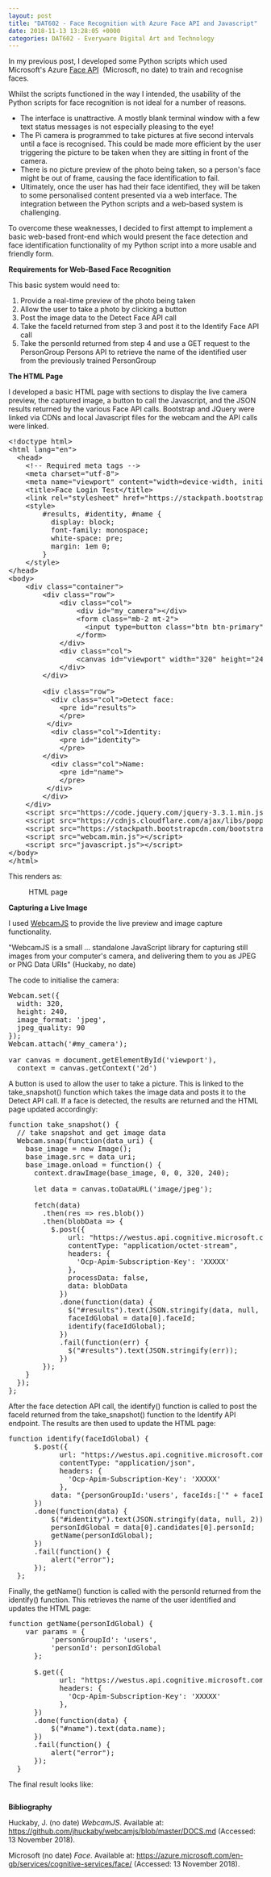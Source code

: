 ```yaml
---
layout: post
title: "DAT602 - Face Recognition with Azure Face API and Javascript"
date: 2018-11-13 13:28:05 +0000
categories: DAT602 - Everyware Digital Art and Technology
---
```


<!-- wp:paragraph -->
<p>In my previous post, I developed some Python scripts which used Microsoft's Azure <a href="https://azure.microsoft.com/en-us/services/cognitive-services/face/">Face API</a>&nbsp; (Microsoft, no date) to train and recognise faces.</p>
<!-- /wp:paragraph -->

<!-- wp:paragraph -->
<p>Whilst the scripts functioned in the way I intended, the usability of the Python scripts for face recognition is not ideal for a number of reasons.</p>
<!-- /wp:paragraph -->

<!-- wp:list -->
<ul><!-- wp:list-item -->
<li>The interface is unattractive. A mostly blank terminal window with a few text status messages is not especially pleasing to the eye!</li>
<!-- /wp:list-item -->

<!-- wp:list-item -->
<li>The Pi camera is programmed to take pictures at five second intervals until a face is recognised. This could be made more efficient by the user triggering the picture to be taken when they are sitting in front of the camera.</li>
<!-- /wp:list-item -->

<!-- wp:list-item -->
<li>There is no picture preview of the photo being taken, so a person's face might be out of frame, causing the face identification to fail.</li>
<!-- /wp:list-item -->

<!-- wp:list-item -->
<li>Ultimately, once the user has had their face identified, they will be taken to some personalised content presented via a web interface. The integration between the Python scripts and a web-based system is challenging.</li>
<!-- /wp:list-item --></ul>
<!-- /wp:list -->

<!-- wp:paragraph -->
<p>To overcome these weaknesses, I decided to first attempt to implement a basic web-based front-end which would present the face detection and face identification functionality of my Python script into a more usable and friendly form.</p>
<!-- /wp:paragraph -->

<!-- wp:paragraph -->
<p><strong>Requirements for Web-Based Face Recognition</strong></p>
<!-- /wp:paragraph -->

<!-- wp:paragraph -->
<p>This basic system would need to:</p>
<!-- /wp:paragraph -->

<!-- wp:list {"ordered":true} -->
<ol><!-- wp:list-item -->
<li>Provide a real-time preview of the photo being taken</li>
<!-- /wp:list-item -->

<!-- wp:list-item -->
<li>Allow the user to take a photo by clicking a button</li>
<!-- /wp:list-item -->

<!-- wp:list-item -->
<li>Post the image data to the Detect Face API call</li>
<!-- /wp:list-item -->

<!-- wp:list-item -->
<li>Take the faceId returned from step 3 and post it to the Identify Face API call</li>
<!-- /wp:list-item -->

<!-- wp:list-item -->
<li>Take the personId returned from step 4 and use a GET request to the PersonGroup Persons API to retrieve the name of the identified user from the previously trained PersonGroup</li>
<!-- /wp:list-item --></ol>
<!-- /wp:list -->

<!-- wp:paragraph -->
<p><strong>The HTML Page</strong></p>
<!-- /wp:paragraph -->

<!-- wp:paragraph -->
<p>I developed a basic HTML page with sections to display the live camera preview, the captured image, a button to call the Javascript, and the JSON results returned by the various Face API calls. Bootstrap and JQuery were linked via CDNs and local Javascript files for the webcam and the API calls were linked.</p>
<!-- /wp:paragraph -->

<!-- wp:enlighter/codeblock {"language":"html"} -->
<pre class="EnlighterJSRAW" data-enlighter-language="html" data-enlighter-theme="" data-enlighter-highlight="" data-enlighter-linenumbers="" data-enlighter-lineoffset="" data-enlighter-title="" data-enlighter-group="">&lt;!doctype html>
&lt;html lang="en">
  &lt;head>
    &lt;!-- Required meta tags -->
    &lt;meta charset="utf-8">
    &lt;meta name="viewport" content="width=device-width, initial-scale=1, shrink-to-fit=no">
    &lt;title>Face Login Test&lt;/title>
    &lt;link rel="stylesheet" href="https://stackpath.bootstrapcdn.com/bootstrap/4.1.3/css/bootstrap.min.css">
    &lt;style>
        #results, #identity, #name {
          display: block;
          font-family: monospace;
          white-space: pre;
          margin: 1em 0;
        }
    &lt;/style>
&lt;/head>
&lt;body>
    &lt;div class="container">
        &lt;div class="row">
            &lt;div class="col">
                &lt;div id="my_camera">&lt;/div>
                &lt;form class="mb-2 mt-2">
                  &lt;input type=button class="btn btn-primary" value="Take Snapshot" onClick="take_snapshot()">
                &lt;/form>
            &lt;/div>
            &lt;div class="col">
                &lt;canvas id="viewport" width="320" height="240">&lt;/canvas>
            &lt;/div>
        &lt;/div>
        
        &lt;div class="row">
          &lt;div class="col">Detect face:
            &lt;pre id="results">
            &lt;/pre>
         &lt;/div>
          &lt;div class="col">Identity:
            &lt;pre id="identity">
            &lt;/pre>
        &lt;/div>
          &lt;div class="col">Name:
            &lt;pre id="name">
            &lt;/pre>
         &lt;/div>
        &lt;/div>
    &lt;/div>
    &lt;script src="https://code.jquery.com/jquery-3.3.1.min.js">&lt;/script>
    &lt;script src="https://cdnjs.cloudflare.com/ajax/libs/popper.js/1.14.3/umd/popper.min.js">&lt;/script>
    &lt;script src="https://stackpath.bootstrapcdn.com/bootstrap/4.1.3/js/bootstrap.min.js">&lt;/script>
    &lt;script src="webcam.min.js">&lt;/script>
    &lt;script src="javascript.js">&lt;/script>
&lt;/body>
&lt;/html></pre>
<!-- /wp:enlighter/codeblock -->

<!-- wp:paragraph -->
<p>This renders as:</p>
<!-- /wp:paragraph -->

<!-- wp:image {"id":938,"sizeSlug":"full","linkDestination":"media"} -->
<figure class="wp-block-image size-full"><a href="https://res.cloudinary.com/circleseven/image/upload/face_login_html.png"><img src="https://res.cloudinary.com/circleseven/image/upload/face_login_html.png" alt="" class="wp-image-938"/></a><figcaption class="wp-element-caption">HTML page</figcaption></figure>
<!-- /wp:image -->

<!-- wp:paragraph -->
<p><strong>Capturing a Live Image</strong></p>
<!-- /wp:paragraph -->

<!-- wp:paragraph -->
<p>I used <a href="https://github.com/jhuckaby/webcamjs/blob/master/DOCS.md">WebcamJS</a>&nbsp;to provide the live preview and image capture functionality.</p>
<!-- /wp:paragraph -->

<!-- wp:paragraph -->
<p>"WebcamJS is a small ... standalone JavaScript library for capturing still images from your computer's camera, and delivering them to you as JPEG or PNG&nbsp;Data URIs" (Huckaby, no date)</p>
<!-- /wp:paragraph -->

<!-- wp:paragraph -->
<p>The code to initialise the camera:</p>
<!-- /wp:paragraph -->

<!-- wp:enlighter/codeblock {"language":"js"} -->
<pre class="EnlighterJSRAW" data-enlighter-language="js" data-enlighter-theme="" data-enlighter-highlight="" data-enlighter-linenumbers="" data-enlighter-lineoffset="" data-enlighter-title="" data-enlighter-group="">Webcam.set({
  width: 320,
  height: 240,
  image_format: 'jpeg',
  jpeg_quality: 90
});
Webcam.attach('#my_camera');

var canvas = document.getElementById('viewport'),
  context = canvas.getContext('2d')</pre>
<!-- /wp:enlighter/codeblock -->

<!-- wp:paragraph -->
<p>A button is used to allow the user to take a picture. This is linked to the take_snapshot() function which takes the image data and posts it to the Detect API call. If a face is detected, the results are returned and the HTML page updated accordingly:</p>
<!-- /wp:paragraph -->

<!-- wp:enlighter/codeblock {"language":"js"} -->
<pre class="EnlighterJSRAW" data-enlighter-language="js" data-enlighter-theme="" data-enlighter-highlight="" data-enlighter-linenumbers="" data-enlighter-lineoffset="" data-enlighter-title="" data-enlighter-group="">function take_snapshot() {
  // take snapshot and get image data
  Webcam.snap(function(data_uri) {
    base_image = new Image();
    base_image.src = data_uri;
    base_image.onload = function() {
      context.drawImage(base_image, 0, 0, 320, 240);

      let data = canvas.toDataURL('image/jpeg');

      fetch(data)
        .then(res => res.blob())
        .then(blobData => {
          $.post({
              url: "https://westus.api.cognitive.microsoft.com/face/v1.0/detect",
              contentType: "application/octet-stream",
              headers: {
                'Ocp-Apim-Subscription-Key': 'XXXXX'
              },
              processData: false,
              data: blobData
            })
            .done(function(data) {
              $("#results").text(JSON.stringify(data, null, 2));
              faceIdGlobal = data[0].faceId;
              identify(faceIdGlobal);
            })
            .fail(function(err) {
              $("#results").text(JSON.stringify(err));
            })
        });
    }
  });
};</pre>
<!-- /wp:enlighter/codeblock -->

<!-- wp:paragraph -->
<p>After the face detection API call, the identify() function is called to post the faceId returned from the take_snapshot() function to the Identify API endpoint. The results are then used to update the HTML page:</p>
<!-- /wp:paragraph -->

<!-- wp:enlighter/codeblock {"language":"js"} -->
<pre class="EnlighterJSRAW" data-enlighter-language="js" data-enlighter-theme="" data-enlighter-highlight="" data-enlighter-linenumbers="" data-enlighter-lineoffset="" data-enlighter-title="" data-enlighter-group="">function identify(faceIdGlobal) {
      $.post({
            url: "https://westus.api.cognitive.microsoft.com/face/v1.0/identify",
            contentType: "application/json",
            headers: {
              'Ocp-Apim-Subscription-Key': 'XXXXX'
            },
          data: "{personGroupId:'users', faceIds:['" + faceIdGlobal + "'], confidenceThreshold: '.5'}"
      })
      .done(function(data) {
          $("#identity").text(JSON.stringify(data, null, 2));
          personIdGlobal = data[0].candidates[0].personId;
          getName(personIdGlobal);
      })
      .fail(function() {
          alert("error");
      });
  };</pre>
<!-- /wp:enlighter/codeblock -->

<!-- wp:paragraph -->
<p>Finally, the getName() function is called with the personId returned from the identify() function. This retrieves the name of the user identified and updates the HTML page:</p>
<!-- /wp:paragraph -->

<!-- wp:enlighter/codeblock {"language":"js"} -->
<pre class="EnlighterJSRAW" data-enlighter-language="js" data-enlighter-theme="" data-enlighter-highlight="" data-enlighter-linenumbers="" data-enlighter-lineoffset="" data-enlighter-title="" data-enlighter-group="">function getName(personIdGlobal) {
    var params = {
          'personGroupId': 'users',
          'personId': personIdGlobal
      };

      $.get({
            url: "https://westus.api.cognitive.microsoft.com/face/v1.0/persongroups/users/persons/" + personIdGlobal,
            headers: {
              'Ocp-Apim-Subscription-Key': 'XXXXX'
            },
      })
      .done(function(data) {
          $("#name").text(data.name);
      })
      .fail(function() {
          alert("error");
      });
  }</pre>
<!-- /wp:enlighter/codeblock -->

<!-- wp:paragraph -->
<p>The final result looks like:</p>
<!-- /wp:paragraph -->

<!-- wp:image {"id":939,"sizeSlug":"full","linkDestination":"media"} -->
<figure class="wp-block-image size-full"><a href="https://res.cloudinary.com/circleseven/image/upload/matthew_result-1.png"><img src="https://res.cloudinary.com/circleseven/image/upload/matthew_result-1.png" alt="" class="wp-image-939"/></a></figure>
<!-- /wp:image -->

<!-- wp:paragraph -->
<p><strong>Bibliography</strong></p>
<!-- /wp:paragraph -->

<!-- wp:paragraph -->
<p>Huckaby, J. (no date)&nbsp;<em>WebcamJS</em>. Available at: <a href="https://github.com/jhuckaby/webcamjs/blob/master/DOCS.md">https://github.com/jhuckaby/webcamjs/blob/master/DOCS.md</a>&nbsp;(Accessed: 13 November 2018).</p>
<!-- /wp:paragraph -->

<!-- wp:paragraph -->
<p>Microsoft (no date) <em>Face</em>. Available at: <a href="https://azure.microsoft.com/en-gb/services/cognitive-services/face/">https://azure.microsoft.com/en-gb/services/cognitive-services/face/</a> (Accessed: 13 November 2018).</p>
<!-- /wp:paragraph -->